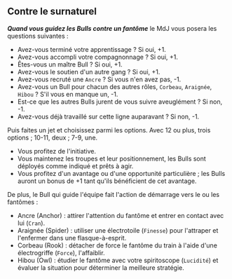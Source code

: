 ## Contre le surnaturel

***Quand vous guidez les Bulls contre un fantôme*** le MdJ vous posera les
questions suivantes :

* Avez-vous terminé votre apprentissage ? Si oui, +1.
* Avez-vous accompli votre compagnonnage ? Si oui, +1.
* Êtes-vous un maître Bull ? Si oui, +1.
* Avez-vous le soutien d'un autre gang ? Si oui, +1.
* Avez-vous recruté une `Ancre` ? Si vous n'en avez pas, -1.
* Avez-vous un Bull pour chacun des autres rôles, `Corbeau`, `Araignée`,
`Hibou` ? S'il vous en manque un, -1.
* Est-ce que les autres Bulls jurent de vous suivre aveuglément ? Si non, -1.
* Avez-vous déjà travaillé sur cette ligne auparavant ? Si non, -1.

Puis faites un jet et choisissez parmi les options.
Avec 12 ou plus, trois options ; 10-11, deux ; 7-9, une.

* Vous profitez de l'initiative.
* Vous maintenez les troupes et leur positionnement, les Bulls sont déployés
  comme indiqué et prêts à agir.
* Vous profitez d'un avantage ou d'une opportunité particulière ; les Bulls auront un
  bonus de +1 tant qu'ils bénéficient de cet avantage.

De plus, le Bull qui guide l'équipe fait l'action de démarrage vers le ou
les fantômes :

* Ancre (Anchor) : attirer l'attention du fantôme et entrer en contact avec
  lui (`Cran`).
* Araignée (Spider) : utiliser une électrotoile (`Finesse`) pour l'attraper et
  l'enfermer dans une flasque-à-esprit.
* Corbeau (Rook) : détacher de force le fantôme du train à l'aide d'une
  électrogriffe (`Force`), l'affaiblir.
* Hibou (Owl) : étudier le fantôme avec votre spiritoscope (`Lucidité`)
et évaluer la situation pour déterminer la meilleure stratégie.
